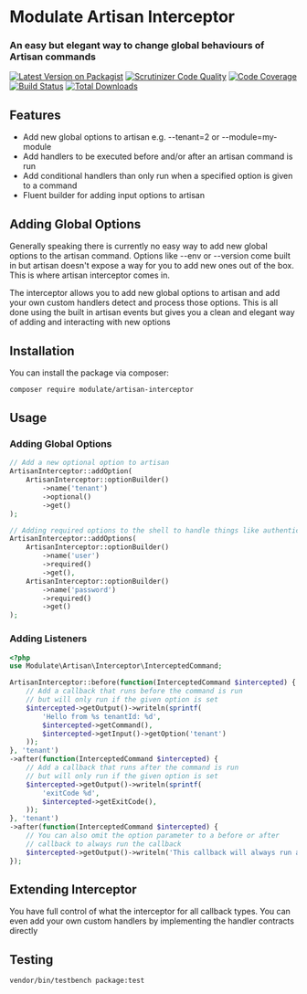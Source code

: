 # Modulate Artisan Interceptor
### An easy but elegant way to change global behaviours of Artisan commands

[![Latest Version on Packagist](https://img.shields.io/packagist/v/modulate/artisan-interceptor.svg?style=flat-square)](https://packagist.org/packages/modulate/artisan-interceptor)
[![Scrutinizer Code Quality](https://scrutinizer-ci.com/g/modulate-php/artisan-interceptor/badges/quality-score.png?b=main)](https://scrutinizer-ci.com/g/modulate-php/artisan-interceptor/?branch=main)
[![Code Coverage](https://scrutinizer-ci.com/g/modulate-php/artisan-interceptor/badges/coverage.png?b=main)](https://scrutinizer-ci.com/g/modulate-php/artisan-interceptor/?branch=main)
[![Build Status](https://scrutinizer-ci.com/g/modulate-php/artisan-interceptor/badges/build.png?b=main)](https://scrutinizer-ci.com/g/modulate-php/artisan-interceptor/build-status/main)
[![Total Downloads](https://img.shields.io/packagist/dt/modulate/artisan-interceptor.svg?style=flat-square)](https://packagist.org/packages/modulate/artisan-interceptor)

## Features

- Add new global options to artisan e.g. --tenant=2 or --module=my-module
- Add handlers to be executed before and/or after an artisan command is run
- Add conditional handlers than only run when a specified option is given to a command
- Fluent builder for adding input options to artisan

## Adding Global Options
Generally speaking there is currently no easy way to add new global options to the artisan command. Options like --env or --version come built in
but artisan doesn't expose a way for you to add new ones out of the box. This is where artisan interceptor comes in.

The interceptor allows you to add new global options to artisan and add your own custom handlers detect and process those options.
This is all done using the built in artisan events but gives you a clean and elegant way of adding and interacting with new options

## Installation

You can install the package via composer:

```bash
composer require modulate/artisan-interceptor
```

## Usage

### Adding Global Options
```php
// Add a new optional option to artisan
ArtisanInterceptor::addOption(
    ArtisanInterceptor::optionBuilder()
        ->name('tenant')
        ->optional()
        ->get()
);

// Adding required options to the shell to handle things like authentication
ArtisanInterceptor::addOptions(
    ArtisanInterceptor::optionBuilder()
        ->name('user')
        ->required()
        ->get(),
    ArtisanInterceptor::optionBuilder()
        ->name('password')
        ->required()
        ->get()
);
```

### Adding Listeners
```php
<?php
use Modulate\Artisan\Interceptor\InterceptedCommand;

ArtisanInterceptor::before(function(InterceptedCommand $intercepted) {
    // Add a callback that runs before the command is run
    // but will only run if the given option is set
    $intercepted->getOutput()->writeln(sprintf(
        'Hello from %s tenantId: %d', 
        $intercepted->getCommand(),
        $intercepted->getInput()->getOption('tenant')
    ));
}, 'tenant')
->after(function(InterceptedCommand $intercepted) {
    // Add a callback that runs after the command is run
    // but will only run if the given option is set
    $intercepted->getOutput()->writeln(sprintf(
        'exitCode %d',
        $intercepted->getExitCode(),
    ));
}, 'tenant')
->after(function(InterceptedCommand $intercepted) {
    // You can also omit the option parameter to a before or after
    // callback to always run the callback
    $intercepted->getOutput()->writeln('This callback will always run after a command');
});
```

## Extending Interceptor
You have full control of what the interceptor for all callback types.
You can even add your own custom handlers by implementing the handler
contracts directly

## Testing
```bash
vendor/bin/testbench package:test
```
